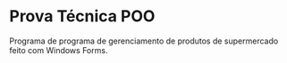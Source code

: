 # Prova Técnica POO

Programa de programa de gerenciamento de produtos de supermercado feito com Windows Forms.
